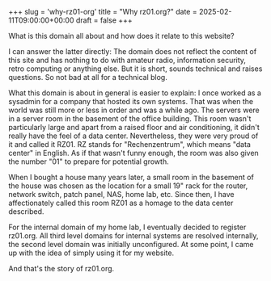 +++
slug = 'why-rz01-org'
title = "Why rz01.org?"
date = 2025-02-11T09:00:00+00:00
draft = false
+++

What is this domain all about and how does it relate to this website?

I can answer the latter directly: The domain does not reflect the content of this site and has nothing to do with amateur radio, information security, retro computing or anything else. But it is short, sounds technical and raises questions. So not bad at all for a technical blog.

What this domain is about in general is easier to explain: I once worked as a sysadmin for a company that hosted its own systems. That was when the world was still more or less in order and was a while ago. The servers were in a server room in the basement of the office building. This room wasn't particularly large and apart from a raised floor and air conditioning, it didn't really have the feel of a data center. Nevertheless, they were very proud of it and called it RZ01. RZ stands for "Rechenzentrum", which means "data center" in English. As if that wasn't funny enough, the room was also given the number "01" to prepare for potential growth. 

When I bought a house many years later, a small room in the basement of the house was chosen as the location for a small 19" rack for the router, network switch, patch panel, NAS, home lab, etc. Since then, I have affectionately called this room RZ01 as a homage to the data center described. 

For the internal domain of my home lab, I eventually decided to register rz01.org. All third level domains for internal systems are resolved internally, the second level domain was initially unconfigured. At some point, I came up with the idea of simply using it for my website.

And that's the story of rz01.org.
